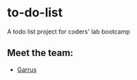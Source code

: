 # to-do-list
A todo list project for coders' lab bootcamp

## Meet the team:
* [Garrus](https://github.com/GarrusNapp)
